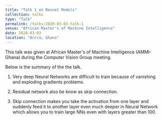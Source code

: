 ```yaml
---
title: "Talk 1 on Resnet Models"
collection: talks
type: "Talk"
permalink: /talks/2020-03-03-talk-1
venue: "African Master's of Machine Intelligence"
date: 2020-03-03
location: "Accra, Ghana"
---
```


This talk was given at African Master's of Machine Intelligence (AMMI-Ghana) during the Computer Vision Group meeting.

Below is the summary of the the talk.

1.  Very deep Neural Networks  are difficult to train because of vanishing and
 exploding gradients problems.
 
2. Residual network also be know as skip connection.

3. Skip connection makes you take the activation from one layer and
suddenly feed it to another layer even much deeper in Neural Network which allows
you to train large NNs even with layers greater than 100.
